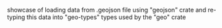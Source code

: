 showcase of loading data from .geojson file using "geojson" crate and re-typing this data into "geo-types" types used by the "geo" crate
